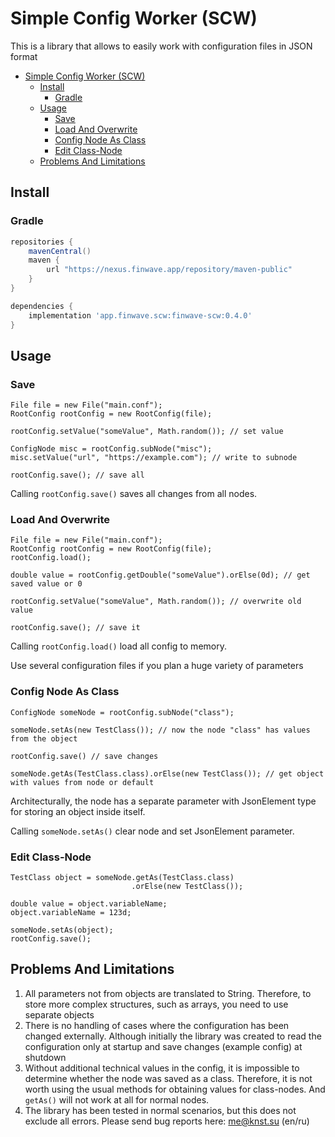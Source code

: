 # Simple Config Worker (SCW) 
This is a library that allows to easily work with configuration files in JSON format

<!-- TOC -->
* [Simple Config Worker (SCW)](#simple-config-worker-scw-)
  * [Install](#install)
    * [Gradle](#gradle)
  * [Usage](#usage)
    * [Save](#save)
    * [Load And Overwrite](#load-and-overwrite)
    * [Config Node As Class](#config-node-as-class)
    * [Edit Class-Node](#edit-class-node)
  * [Problems And Limitations](#problems-and-limitations)
<!-- TOC -->

## Install
### Gradle

```gradle
repositories {
    mavenCentral()
    maven {
        url "https://nexus.finwave.app/repository/maven-public"
    }
}

dependencies {
    implementation 'app.finwave.scw:finwave-scw:0.4.0'
}
```

## Usage

### Save

```
File file = new File("main.conf");
RootConfig rootConfig = new RootConfig(file);

rootConfig.setValue("someValue", Math.random()); // set value

ConfigNode misc = rootConfig.subNode("misc");
misc.setValue("url", "https://example.com"); // write to subnode

rootConfig.save(); // save all
```

Calling `rootConfig.save()` saves all changes from all nodes.

### Load And Overwrite

```
File file = new File("main.conf");
RootConfig rootConfig = new RootConfig(file);
rootConfig.load();

double value = rootConfig.getDouble("someValue").orElse(0d); // get saved value or 0

rootConfig.setValue("someValue", Math.random()); // overwrite old value 

rootConfig.save(); // save it
```

Calling `rootConfig.load()` load all config to memory.

Use several configuration files if you plan a huge variety of parameters

### Config Node As Class

```
ConfigNode someNode = rootConfig.subNode("class");

someNode.setAs(new TestClass()); // now the node "class" has values from the object

rootConfig.save() // save changes

someNode.getAs(TestClass.class).orElse(new TestClass()); // get object with values from node or default
```

Architecturally, the node has a separate parameter with JsonElement type for storing an object inside itself.

Calling `someNode.setAs()` clear node and set JsonElement parameter.

### Edit Class-Node

``` 
TestClass object = someNode.getAs(TestClass.class)
                           .orElse(new TestClass());

double value = object.variableName;
object.variableName = 123d;

someNode.setAs(object);
rootConfig.save();
```

## Problems And Limitations

1. All parameters not from objects are translated to String. Therefore, to store more complex structures, such as arrays, you need to use separate objects
2. There is no handling of cases where the configuration has been changed externally. Although initially the library was created to read the configuration only at startup and save changes (example config) at shutdown
3. Without additional technical values in the config, it is impossible to determine whether the node was saved as a class. Therefore, it is not worth using the usual methods for obtaining values for class-nodes. And `getAs()` will not work at all for normal nodes.
4. The library has been tested in normal scenarios, but this does not exclude all errors. Please send bug reports here: me@knst.su (en/ru)